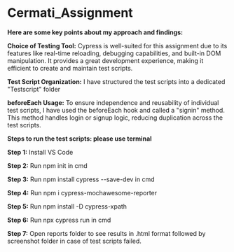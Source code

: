 # Cermati_Assignment

**Here are some key points about my approach and findings:**

**Choice of Testing Tool:** Cypress is well-suited for this assignment due to its features like real-time reloading, debugging capabilities, and built-in DOM manipulation. It provides a great development experience, making it efficient to create and maintain test scripts.

**Test Script Organization:** I have structured the test scripts into a dedicated "Testscript" folder

**beforeEach Usage:** To ensure independence and reusability of individual test scripts, I have used the beforeEach hook and called a "signin" method. This method handles login or signup logic, reducing duplication across the test scripts.

**Steps to run the test scripts: please use terminal**

**Step 1:** Install VS Code

**Step 2:** Run npm init in cmd

**Step 3:** Run npm install cypress --save-dev in cmd

**Step 4:** Run npm i cypress-mochawesome-reporter

**Step 5:** Run npm install -D cypress-xpath

**Step 6:** Run npx cypress run in cmd

**Step 7:** Open reports folder to see results in .html format followed by screenshot folder in case of test scripts failed.
